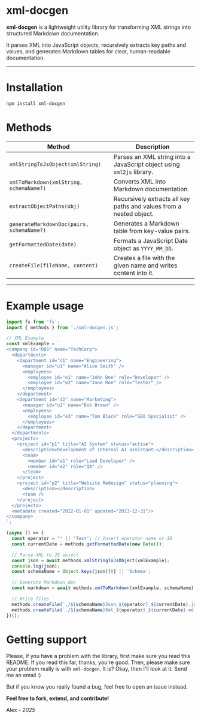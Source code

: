 # xml-docgen

**xml-docgen** is a lightweight utility library for transforming XML strings into structured Markdown documentation.

It parses XML into JavaScript objects, recursively extracts key paths and values, and generates Markdown tables for clear, human-readable documentation.

---

Installation
===============

```bash
npm install xml-docgen
```

Methods
===============

| Method                              | Description                                                                 |
|-------------------------------------|-----------------------------------------------------------------------------|
| `xmlStringToJsObject(xmlString)`    | Parses an XML string into a JavaScript object using `xml2js` library.              |
| `xmlToMarkdown(xmlString, schemaName?)` | Converts XML into Markdown documentation.              |
| `extractObjectPaths(obj)`           | Recursively extracts all key paths and values from a nested object.        |
| `generateMarkdownDoc(pairs, schemaName?)` | Generates a Markdown table from key-value pairs.                     |
| `getFormattedDate(date)`            | Formats a JavaScript Date object as `YYYY_MM_DD`.                          |
| `createFile(fileName, content)`     | Creates a file with the given name and writes content into it.             |

---

Example usage
===============

```js
import fs from 'fs';
import { methods } from './xml-docgen.js';

// XML Example
const xmlExample = `
<company id="001" name="TechCorp">
  <departments>
    <department id="d1" name="Engineering">
      <manager id="u1" name="Alice Smith" />
      <employees>
        <employee id="e1" name="John Doe" role="Developer" />
        <employee id="e2" name="Jane Roe" role="Tester" />
      </employees>
    </department>
    <department id="d2" name="Marketing">
      <manager id="u2" name="Bob Brown" />
      <employees>
        <employee id="e3" name="Tom Black" role="SEO Specialist" />
      </employees>
    </department>
  </departments>
  <projects>
    <project id="p1" title="AI System" status="active">
      <description>Development of internal AI assistant.</description>
      <team>
        <member id="e1" role="Lead Developer" />
        <member id="e2" role="QA" />
      </team>
    </project>
    <project id="p2" title="Website Redesign" status="planning">
      <description></description>
      <team />
    </project>
  </projects>
  <metadata created="2022-01-01" updated="2023-12-31"/>
</company>
`;

(async () => {
  const operator = "" || 'Test'; // Insert operator name or ID
  const currentDate = methods.getFormattedDate(new Date());

  // Parse XML to JS object
  const json = await methods.xmlStringToJsObject(xmlExample);
  console.log(json);
  const schemaName = Object.keys(json)[0] || 'Schema';

  // Generate Markdown doc
  const markdown = await methods.xmlToMarkdown(xmlExample, schemaName);

  // Write files
  methods.createFile(`./${schemaName}Json_${operator}_${currentDate}.json`, JSON.stringify(json, null, 2));
  methods.createFile(`./${schemaName}Xml_${operator}_${currentDate}.md`, markdown);
})();
```
Getting support
===============

Please, if you have a problem with the library, first make sure you read this
README. If you read this far, thanks, you're good. Then, please make sure your
problem really is with `xml-docgen`. It is? Okay, then I'll look at it. Send me an email :)

But if you know you really found a bug, feel free to open an issue instead.

**Feel free to fork, extend, and contribute!**

Alex - *2025*
